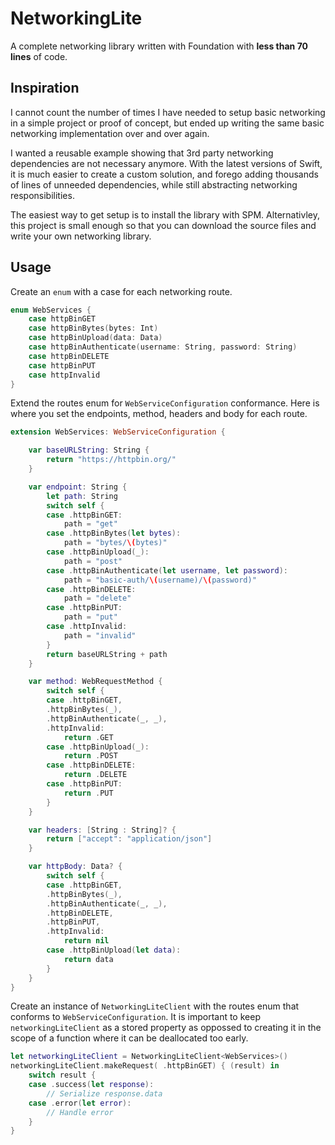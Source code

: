 # NetworkingLite

A complete networking library written with Foundation with **less than 70 lines** of code.

## Inspiration

I cannot count the number of times I have needed to setup basic networking in a simple project or proof of concept, but ended up writing the same basic networking implementation over and over again.

I wanted a reusable example showing that 3rd party networking dependencies are not necessary anymore. With the latest versions of Swift, it is much easier to create a custom solution, and forego adding thousands of lines of unneeded dependencies, while still abstracting networking responsibilities.

The easiest way to get setup is to install the library with SPM. Alternativley, this project is small enough so that you can download the source files and write your own networking library.

## Usage

Create an `enum` with a case for each networking route.
```swift
enum WebServices {
    case httpBinGET
    case httpBinBytes(bytes: Int)
    case httpBinUpload(data: Data)
    case httpBinAuthenticate(username: String, password: String)
    case httpBinDELETE
    case httpBinPUT
    case httpInvalid
}
```

Extend the routes enum for `WebServiceConfiguration` conformance. Here is where you set the endpoints, method, headers and body for each route.
```swift
extension WebServices: WebServiceConfiguration {

    var baseURLString: String {
        return "https://httpbin.org/"
    }

    var endpoint: String {
        let path: String
        switch self {
        case .httpBinGET:
            path = "get"
        case .httpBinBytes(let bytes):
            path = "bytes/\(bytes)"
        case .httpBinUpload(_):
            path = "post"
        case .httpBinAuthenticate(let username, let password):
            path = "basic-auth/\(username)/\(password)"
        case .httpBinDELETE:
            path = "delete"
        case .httpBinPUT:
            path = "put"
        case .httpInvalid:
            path = "invalid"
        }
        return baseURLString + path
    }

    var method: WebRequestMethod {
        switch self {
        case .httpBinGET,
        .httpBinBytes(_),
        .httpBinAuthenticate(_, _),
        .httpInvalid:
            return .GET
        case .httpBinUpload(_):
            return .POST
        case .httpBinDELETE:
            return .DELETE
        case .httpBinPUT:
            return .PUT
        }
    }

    var headers: [String : String]? {
        return ["accept": "application/json"]
    }

    var httpBody: Data? {
        switch self {
        case .httpBinGET,
        .httpBinBytes(_),
        .httpBinAuthenticate(_, _),
        .httpBinDELETE,
        .httpBinPUT,
        .httpInvalid:
            return nil
        case .httpBinUpload(let data):
            return data
        }
    }
}
```
Create an instance of `NetworkingLiteClient` with the routes enum that conforms to `WebServiceConfiguration`. It is important to keep `networkingLiteClient` as a stored property as oppossed to creating it in the scope of a function where it can be deallocated too early.
```swift
let networkingLiteClient = NetworkingLiteClient<WebServices>()
networkingLiteClient.makeRequest( .httpBinGET) { (result) in
    switch result {
    case .success(let response):
        // Serialize response.data
    case .error(let error):
        // Handle error
    }
}
```
